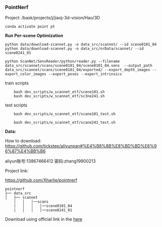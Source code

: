 ### PointNerf

Project:    /bask/projects/j/jiaoj-3d-vision/Hao/3D

```
conda activate point pt
```

**Run** **Per-scene Optimization**

```
python data/download-scannet.py -o data_src/scannet/ --id scene0101_04
python data/download-scannet.py -o data_src/nrData/scannet/ --id scene0241_01

python ScanNet/SensReader/python/reader.py --filename data_src/scannet/scans/scene0101_04/scene0101_04.sens  --output_path data_src/scannet/scans/scene0101_04/exported/ --export_depth_images --export_color_images --export_poses --export_intrinsics
```

train scripts

```
    bash dev_scripts/w_scannet_etf/scene101.sh 
    bash dev_scripts/w_scannet_etf/sc3ne241.sh
```

test scripts

```
    bash dev_scripts/w_scannet_etf/scane101_test.sh
    
    bash dev_scripts/w_scannet_etf/scane241_test.sh
```





**Data:**

How to download: https://github.com/tickstep/aliyunpan#%E4%B8%8B%E8%BD%BD%E6%96%87%E4%BB%B6

aliyun账号:13867466412 密码:zhang19900213



Project link:

https://github.com/Xharlie/pointnerf

```
pointnerf
├── data_src
│   ├── scannet
    │   │   │──scans 
    |   │   │   │──scene0101_04
    |   │   │   │──scene0241_01
```

Download using official link in the [here](https://github.com/Xharlie/pointnerf)



